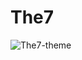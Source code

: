 # The7
![The7-theme](https://github.com/user-attachments/assets/3e5be33a-43f7-4abf-a494-cdbd3240ac1b)
